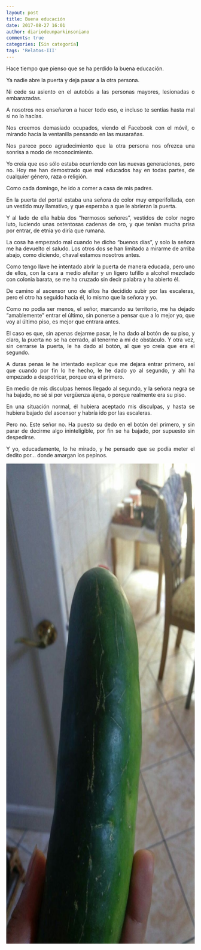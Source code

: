```yaml
---
layout: post
title: Buena educación
date: 2017-08-27 16:01
author: diariodeunparkinsoniano
comments: true
categories: [Sin categoría]
tags: 'Relatos-III'
---
```

<p style="text-align:justify;">Hace tiempo que pienso que se ha perdido la buena educación.</p>
<p style="text-align:justify;">Ya nadie abre la puerta y deja pasar a la otra persona.</p>
<p style="text-align:justify;">Ni cede su asiento en el autobús a las personas mayores, lesionadas o embarazadas.</p>
<p style="text-align:justify;">A nosotros nos enseñaron a hacer todo eso, e incluso te sentías hasta mal si no lo hacías.</p>
<p style="text-align:justify;">Nos creemos demasiado ocupados, viendo el Facebook con el móvil, o mirando hacia la ventanilla pensando en las musarañas.</p>
<p style="text-align:justify;">Nos parece poco agradecimiento que la otra persona nos ofrezca una sonrisa a modo de reconocimiento.</p>
<p style="text-align:justify;">Yo creía que eso sólo estaba ocurriendo con las nuevas generaciones, pero no. Hoy me han demostrado que mal educados hay en todas partes, de cualquier género, raza o religión.</p>
<p style="text-align:justify;">Como cada domingo, he ido a comer a casa de mis padres.</p>
<p style="text-align:justify;">En la puerta del portal estaba una señora de color muy emperifollada, con un vestido muy llamativo, y que esperaba a que le abrieran la puerta.</p>
<p style="text-align:justify;">Y al lado de ella había dos “hermosos señores”, vestidos de color negro luto, luciendo unas ostentosas cadenas de oro, y que tenían mucha prisa por entrar, de etnia yo diría que rumana.</p>
<p style="text-align:justify;">La cosa ha empezado mal cuando he dicho “buenos días”, y solo la señora me ha devuelto el saludo. Los otros dos se han limitado a mirarme de arriba abajo, como diciendo, chaval estamos nosotros antes.</p>
<p style="text-align:justify;">Como tengo llave he intentado abrir la puerta de manera educada, pero uno de ellos, con la cara a medio afeitar y un ligero tufillo a alcohol mezclado con colonia barata, se me ha cruzado sin decir palabra y ha abierto él.</p>
<p style="text-align:justify;">De camino al ascensor uno de ellos ha decidido subir por las escaleras, pero el otro ha seguido hacia él, lo mismo que la señora y yo.</p>
<p style="text-align:justify;">Como no podía ser menos, el señor, marcando su territorio, me ha dejado “amablemente” entrar el último, sin ponerse a pensar que a lo mejor yo, que voy al último piso, es mejor que entrara antes.</p>
<p style="text-align:justify;">El caso es que, sin apenas dejarme pasar, le ha dado al botón de su piso, y claro, la puerta no se ha cerrado, al tenerme a mí de obstáculo. Y otra vez, sin cerrarse la puerta, le ha dado al botón, al que yo creía que era el segundo.</p>
<p style="text-align:justify;">A duras penas le he intentado explicar que me dejara entrar primero, así que cuando por fin lo he hecho, le he dado yo al segundo, y ahí ha empezado a despotricar, porque era el primero.</p>
<p style="text-align:justify;">En medio de mis disculpas hemos llegado al segundo, y la señora negra se ha bajado, no sé si por vergüenza ajena, o porque realmente era su piso.</p>
<p style="text-align:justify;">En una situación normal, él hubiera aceptado mis disculpas, y hasta se hubiera bajado del ascensor y habría ido por las escaleras.</p>
<p style="text-align:justify;">Pero no. Este señor no. Ha puesto su dedo en el botón del primero, y sin parar de decirme algo ininteligible, por fin se ha bajado, por supuesto sin despedirse.</p>
<p style="text-align:justify;">Y yo, educadamente, lo he mirado, y he pensado que se podía meter el dedito por… donde amargan los pepinos.</p>
<img class="img-fluid"  clasXs="alignnone size-full wp-image-367" src="/assets/images/2017/08/pepino.jpg" alt="pepino" width="718" height="1280" />
